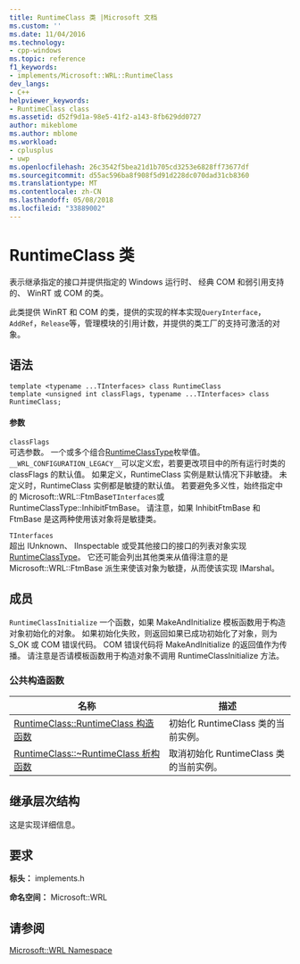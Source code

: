 ```yaml
---
title: RuntimeClass 类 |Microsoft 文档
ms.custom: ''
ms.date: 11/04/2016
ms.technology:
- cpp-windows
ms.topic: reference
f1_keywords:
- implements/Microsoft::WRL::RuntimeClass
dev_langs:
- C++
helpviewer_keywords:
- RuntimeClass class
ms.assetid: d52f9d1a-98e5-41f2-a143-8fb629dd0727
author: mikeblome
ms.author: mblome
ms.workload:
- cplusplus
- uwp
ms.openlocfilehash: 26c3542f5bea21d1b705cd3253e6828ff73677df
ms.sourcegitcommit: d55ac596ba8f908f5d91d228dc070dad31cb8360
ms.translationtype: MT
ms.contentlocale: zh-CN
ms.lasthandoff: 05/08/2018
ms.locfileid: "33889002"
---
```

# <a name="runtimeclass-class"></a>RuntimeClass 类
表示继承指定的接口并提供指定的 Windows 运行时、 经典 COM 和弱引用支持的、 WinRT 或 COM 的类。  
  
此类提供 WinRT 和 COM 的类，提供的实现的样本实现`QueryInterface`， `AddRef`，`Release`等，管理模块的引用计数，并提供的类工厂的支持可激活的对象。
  
## <a name="syntax"></a>语法  
  
```
template <typename ...TInterfaces> class RuntimeClass
template <unsigned int classFlags, typename ...TInterfaces> class RuntimeClass;
```
  
#### <a name="parameters"></a>参数  
 `classFlags`  
可选参数。 一个或多个组合[RuntimeClassType](../windows/runtimeclasstype-enumeration.md)枚举值。 `__WRL_CONFIGURATION_LEGACY__`可以定义宏，若要更改项目中的所有运行时类的 classFlags 的默认值。 如果定义，RuntimeClass 实例是默认情况下非敏捷。 未定义时，RuntimeClass 实例都是敏捷的默认值。 若要避免多义性，始终指定中的 Microsoft::WRL::FtmBase`TInterfaces`或 RuntimeClassType::InhibitFtmBase。 请注意，如果 InhibitFtmBase 和 FtmBase 是这两种使用该对象将是敏捷类。
 
 `TInterfaces`  
超出 IUnknown、 IInspectable 或受其他接口的接口的列表对象实现[RuntimeClassType](../windows/runtimeclasstype-enumeration.md)。 它还可能会列出其他类来从值得注意的是 Microsoft::WRL::FtmBase 派生来使该对象为敏捷，从而使该实现 IMarshal。
  
## <a name="members"></a>成员  
`RuntimeClassInitialize` 一个函数，如果 MakeAndInitialize 模板函数用于构造对象初始化的对象。 如果初始化失败，则返回如果已成功初始化了对象，则为 S_OK 或 COM 错误代码。 COM 错误代码将 MakeAndInitialize 的返回值作为传播。 请注意是否请模板函数用于构造对象不调用 RuntimeClassInitialize 方法。

### <a name="public-constructors"></a>公共构造函数  
  
|名称|描述|  
|----------|-----------------|  
|[RuntimeClass::RuntimeClass 构造函数](../windows/runtimeclass-runtimeclass-constructor.md)|初始化 RuntimeClass 类的当前实例。|  
|[RuntimeClass::~RuntimeClass 析构函数](../windows/runtimeclass-tilde-runtimeclass-destructor.md)|取消初始化 RuntimeClass 类的当前实例。|  
  
## <a name="inheritance-hierarchy"></a>继承层次结构  
这是实现详细信息。
  
## <a name="requirements"></a>要求  
**标头：** implements.h  
  
**命名空间：** Microsoft::WRL  
  
## <a name="see-also"></a>请参阅  
[Microsoft::WRL Namespace](../windows/microsoft-wrl-namespace.md)
